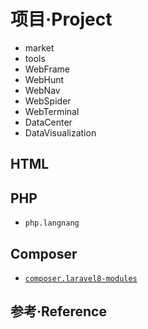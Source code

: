 # 项目·Project

- market
- tools
- WebFrame
- WebHunt
- WebNav
- WebSpider
- WebTerminal
- DataCenter
- DataVisualization

## HTML

## PHP

- `php.langnang`

## Composer

- [`composer.laravel8-modules`](./composer.laravel8-modules/index.md)

## 参考·Reference
